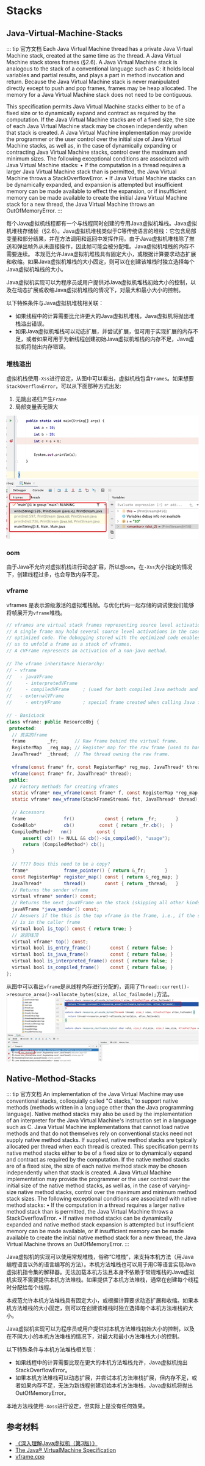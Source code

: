 # Stacks

## Java-Virtual-Machine-Stacks

::: tip 官方文档
Each Java Virtual Machine thread has a private Java Virtual Machine stack, created at the same time as the thread. A Java Virtual Machine stack stores frames (§2.6). A Java Virtual Machine stack is analogous to the stack of a conventional language such as C: it holds local variables and partial results, and plays a part in method invocation and return. Because the Java Virtual Machine stack is never manipulated directly except to push and pop frames, frames may be heap allocated. The memory for a Java Virtual Machine stack does not need to be contiguous.

This specification permits Java Virtual Machine stacks either to be of a fixed size or to dynamically expand and contract as required by the computation. If the Java Virtual Machine stacks are of a fixed size, the size of each Java Virtual Machine stack may be chosen independently when that stack is created.
A Java Virtual Machine implementation may provide the programmer or the user control over the initial size of Java Virtual Machine stacks, as well as, in the case of dynamically expanding or contracting Java Virtual Machine stacks, control over the maximum and minimum sizes.
The following exceptional conditions are associated with Java Virtual Machine stacks:
• If the computation in a thread requires a larger Java Virtual Machine stack than is permitted, the Java Virtual Machine throws a StackOverflowError.
• If Java Virtual Machine stacks can be dynamically expanded, and expansion is attempted but insufficient memory can be made available to effect the expansion, or if insufficient memory can be made available to create the initial Java Virtual Machine stack for a new thread, the Java Virtual Machine throws an OutOfMemoryError.
:::

每个Java虚拟机线程都有一个与线程同时创建的专用Java虚拟机堆栈。Java虚拟机堆栈存储帧（§2.6）。Java虚拟机堆栈类似于C等传统语言的堆栈：它包含局部变量和部分结果，并在方法调用和返回中发挥作用。由于Java虚拟机堆栈除了推送和弹出帧外从未直接操作，因此帧可能会被分配堆。Java虚拟机堆栈的内存不需要连续。
本规范允许Java虚拟机堆栈具有固定大小，或根据计算要求动态扩展和收缩。如果Java虚拟机堆栈的大小固定，则可以在创建该堆栈时独立选择每个Java虚拟机堆栈的大小。

Java虚拟机实现可以为程序员或用户提供对Java虚拟机堆栈初始大小的控制，以及在动态扩展或收缩Java虚拟机堆栈的情况下，对最大和最小大小的控制。

以下特殊条件与Java虚拟机堆栈相关联：

* 如果线程中的计算需要比允许更大的Java虚拟机堆栈，Java虚拟机将抛出堆栈溢出错误。
* 如果Java虚拟机堆栈可以动态扩展，并尝试扩展，但可用于实现扩展的内存不足，或者如果可用于为新线程创建初始Java虚拟机堆栈的内存不足，Java虚拟机将抛出内存错误。

### 堆栈溢出

虚拟机栈使用`-Xss`进行设定，从图中可以看出，虚拟机栈包含`Frames`。如果想要`StackOverflowError`，可以从下面那种方式出发:

1. 无跳出递归产生`Frame`
2. 局部变量表无限大

![An image](./images/stack.jpg)

### oom

由于Java不允许对虚拟机栈进行动态扩容，所以想`oom`，在`-Xss`大小指定的情况下，创建线程过多，也会导致内存不足。

### vframe

vframes 是表示源级激活的虚拟堆栈帧。与优化代码一起存储的调试使我们能够将帧展开为`vframe`堆栈。

```java
// vframes are virtual stack frames representing source level activations.
// A single frame may hold several source level activations in the case of
// optimized code. The debugging stored with the optimized code enables
// us to unfold a frame as a stack of vframes.
// A cVFrame represents an activation of a non-java method.

// The vframe inheritance hierarchy:
// - vframe
//   - javaVFrame
//     - interpretedVFrame
//     - compiledVFrame     ; (used for both compiled Java methods and native stubs)
//   - externalVFrame
//     - entryVFrame        ; special frame created when calling Java from C

// - BasicLock
class vframe: public ResourceObj {
 protected:
  // 真实的frame
  frame        _fr;      // Raw frame behind the virtual frame.
  RegisterMap  _reg_map; // Register map for the raw frame (used to handle callee-saved registers).
  JavaThread*  _thread;  // The thread owning the raw frame.

  vframe(const frame* fr, const RegisterMap* reg_map, JavaThread* thread);
  vframe(const frame* fr, JavaThread* thread);
 public:
  // Factory methods for creating vframes
  static vframe* new_vframe(const frame* f, const RegisterMap *reg_map, JavaThread* thread);
  static vframe* new_vframe(StackFrameStream& fst, JavaThread* thread);

  // Accessors
  frame              fr()           const { return _fr;       }
  CodeBlob*          cb()         const { return _fr.cb();  }
  CompiledMethod*   nm()         const {
      assert( cb() != NULL && cb()->is_compiled(), "usage");
      return (CompiledMethod*) cb();
  }

  // ???? Does this need to be a copy?
  frame*             frame_pointer() { return &_fr;       }
  const RegisterMap* register_map() const { return &_reg_map; }
  JavaThread*        thread()       const { return _thread;   }
  // Returns the sender vframe
  virtual vframe* sender() const;
  // Returns the next javaVFrame on the stack (skipping all other kinds of frame)
  javaVFrame *java_sender() const;
  // Answers if the this is the top vframe in the frame, i.e., if the sender vframe
  // is in the caller frame
  virtual bool is_top() const { return true; }
  // 返回栈顶
  virtual vframe* top() const;
  virtual bool is_entry_frame()       const { return false; }
  virtual bool is_java_frame()        const { return false; }
  virtual bool is_interpreted_frame() const { return false; }
  virtual bool is_compiled_frame()    const { return false; }
};
```

从图中可以看出`vframe`是从线程内存进行分配的，调用了`Thread::current()->resource_area()->allocate_bytes(size, alloc_failmode);`方法。
![An image](./images/vframe-all.jpg)

## Native-Method-Stacks

::: tip 官方文档
An implementation of the Java Virtual Machine may use conventional stacks, colloquially called "C stacks," to support native methods (methods written in a language other than the Java programming language). Native method stacks may also be used by the implementation of an interpreter for the Java Virtual Machine's instruction set in a language such as C. Java Virtual Machine implementations that cannot load native methods and that do not themselves rely on conventional stacks need not supply native method stacks. If supplied, native method stacks are typically allocated per thread when each thread is created.
This specification permits native method stacks either to be of a fixed size or to dynamically expand and contract as required by the computation. If the native method stacks are of a fixed size, the size of each native method stack may be chosen independently when that stack is created.
A Java Virtual Machine implementation may provide the programmer or the user control over the initial size of the native method stacks, as well as, in the case of varying-size native method stacks, control over the maximum and minimum method stack sizes.
The following exceptional conditions are associated with native method stacks:
• If the computation in a thread requires a larger native method stack than is
permitted, the Java Virtual Machine throws a StackOverflowError.
• If native method stacks can be dynamically expanded and native method stack expansion is attempted but insufficient memory can be made available, or if insufficient memory can be made available to create the initial native method stack for a new thread, the Java Virtual Machine throws an OutOfMemoryError.
:::

Java虚拟机的实现可以使用常规堆栈，俗称“C堆栈”，来支持本机方法（用Java编程语言以外的语言编写的方法）。本机方法堆栈也可以用于用C等语言实现Java虚拟机指令集的解释器。无法加载本机方法且本身不依赖于常规堆栈的Java虚拟机实现不需要提供本机方法堆栈。如果提供了本机方法堆栈，通常在创建每个线程时分配给每个线程。

本规范允许本机方法堆栈具有固定大小，或根据计算要求动态扩展和收缩。如果本机方法堆栈的大小固定，则可以在创建该堆栈时独立选择每个本机方法堆栈的大小。

Java虚拟机实现可以为程序员或用户提供对本机方法堆栈初始大小的控制，以及在不同大小的本机方法堆栈的情况下，对最大和最小方法堆栈大小的控制。

以下特殊条件与本机方法堆栈相关联：

* 如果线程中的计算需要比现在更大的本机方法堆栈允许，Java虚拟机抛出StackOverflowError。
* 如果本机方法堆栈可以动态扩展，并尝试本机方法堆栈扩展，但内存不足，或者如果内存不足，无法为新线程创建初始本机方法堆栈，Java虚拟机将抛出OutOfMemoryError。

本地方法栈使用`-Xoss`进行设定，但实际上是没有任何效果。

## 参考材料

* [《深入理解Java虚拟机（第3版）》](https://book.douban.com/subject/34907497/)
* [The Java® VirtualMachine Specification](https://docs.oracle.com/javase/specs/jvms/se17/jvms17.pdf)
* [vframe.cpp](https://hg.openjdk.java.net/jdk8/jdk8/hotspot/file/c40fbf634c90/src/share/vm/runtime/vframe.cpp)
